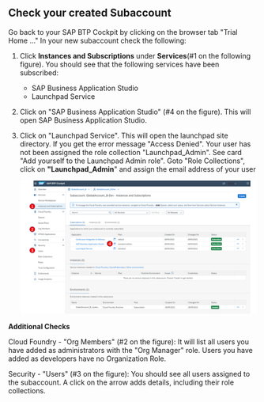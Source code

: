 ## Check your created Subaccount

Go back to your SAP BTP Cockpit by clicking on the browser tab "Trial Home ..."
In your new subaccount check the following:


1. Click **Instances and Subscriptions** under **Services**(#1 on the following figure). You should see that the following services have been subscribed:
     - SAP Business Application Studio
     - Launchpad Service
2. Click on "SAP Business Application Studio" (#4 on the figure). This will open SAP Business Application Studio.
3. Click on "Launchpad Service". This will open the launchpad site directory.
   If you get the error message "Access Denied". Your user has not been assigned the role collection "Launchpad_Admin". See card "Add yourself to the Launchpad Admin role".
   Goto "Role Collections", click on **"Launchpad_Admin**" and assign the email address of your user
  
   ![](images/Inspect_account.png)
  
**Additional Checks**
  
Cloud Foundry - "Org Members" (#2 on the figure):
It will list all users you have added as administrators with the "Org Manager" role. Users you have added as developers have no Organization Role.
  
Security - "Users" (#3 on the figure):
You should see all users assigned to the subaccount. A click on the arrow adds details, including their role collections.
